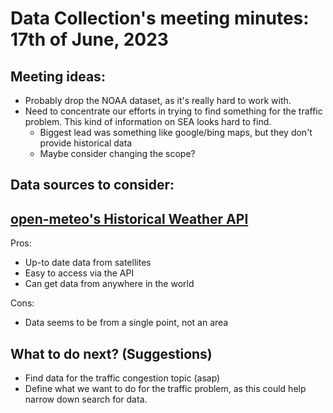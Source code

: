 # Data Collection's meeting minutes: 17th of June, 2023

## Meeting ideas:
* Probably drop the NOAA dataset, as it's really hard to work with.
* Need to concentrate our efforts in trying to find something for the traffic problem. This kind of information on SEA looks hard to find.
    * Biggest lead was something like google/bing maps, but they don't provide historical data
    * Maybe consider changing the scope?

## Data sources to consider:
## [open-meteo's Historical Weather API](https://open-meteo.com/en/docs/historical-weather-api)
Pros:
* Up-to date data from satellites
* Easy to access via the API
* Can get data from anywhere in the world


Cons:
* Data seems to be from a single point, not an area

## What to do next? (Suggestions)
* Find data for the traffic congestion topic (asap)
* Define what we want to do for the traffic problem, as this could help narrow down search for data.